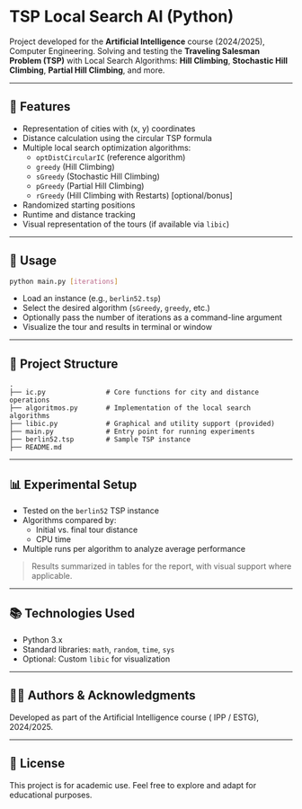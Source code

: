 # TSP Local Search AI (Python)

Project developed for the **Artificial Intelligence** course (2024/2025), Computer Engineering. Solving and testing the **Traveling Salesman Problem (TSP)** with Local Search Algorithms: **Hill Climbing**, **Stochastic Hill Climbing**, **Partial Hill Climbing**, and more.

---

## 🚀 Features

- Representation of cities with (x, y) coordinates
- Distance calculation using the circular TSP formula
- Multiple local search optimization algorithms:
  - `optDistCircularIC` (reference algorithm)
  - `greedy` (Hill Climbing)
  - `sGreedy` (Stochastic Hill Climbing)
  - `pGreedy` (Partial Hill Climbing)
  - `rGreedy` (Hill Climbing with Restarts) [optional/bonus]
- Randomized starting positions
- Runtime and distance tracking
- Visual representation of the tours (if available via `libic`)

---

## 🧪 Usage

```bash
python main.py [iterations]
```

- Load an instance (e.g., `berlin52.tsp`)
- Select the desired algorithm (`sGreedy`, `greedy`, etc.)
- Optionally pass the number of iterations as a command-line argument
- Visualize the tour and results in terminal or window

---

## 📁 Project Structure

```
.
├── ic.py               # Core functions for city and distance operations
├── algoritmos.py       # Implementation of the local search algorithms
├── libic.py            # Graphical and utility support (provided)
├── main.py             # Entry point for running experiments
├── berlin52.tsp        # Sample TSP instance
├── README.md
```

---

## 📊 Experimental Setup

- Tested on the `berlin52` TSP instance
- Algorithms compared by:
  - Initial vs. final tour distance
  - CPU time
- Multiple runs per algorithm to analyze average performance

> Results summarized in tables for the report, with visual support where applicable.

---

## 📚 Technologies Used

- Python 3.x
- Standard libraries: `math`, `random`, `time`, `sys`
- Optional: Custom `libic` for visualization

---

## 👨‍💻 Authors & Acknowledgments

Developed as part of the Artificial Intelligence course  ( IPP / ESTG), 2024/2025.

---

## 📄 License

This project is for academic use. Feel free to explore and adapt for educational purposes.

